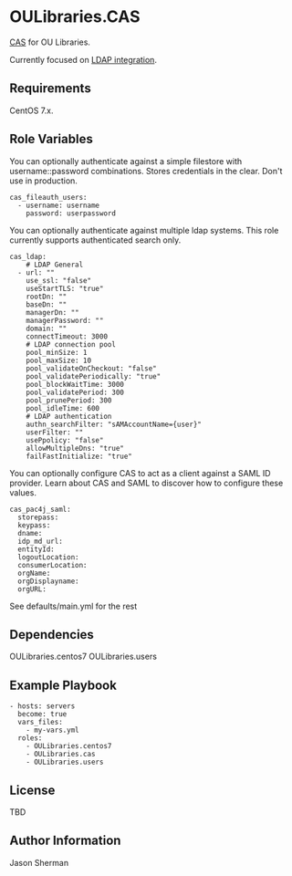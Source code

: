 OULibraries.CAS
=========

[CAS](https://apereo.github.io/cas/4.2.x/index.html) for OU Libraries.

Currently focused on [LDAP integration](https://apereo.github.io/cas/4.2.x/installation/LDAP-Authentication.html).

Requirements
------------

CentOS 7.x.

Role Variables
--------------
You can optionally authenticate against a simple filestore with username::password combinations. Stores credentials in the clear. Don't use in production.

```
cas_fileauth_users:
  - username: username
    password: userpassword
```

You can optionally authenticate against multiple ldap systems.  This role currently supports authenticated search only.

```
cas_ldap:
    # LDAP General
  - url: ""
    use_ssl: "false"
    useStartTLS: "true"
    rootDn: ""
    baseDn: ""
    managerDn: ""
    managerPassword: ""
    domain: ""
    connectTimeout: 3000
    # LDAP connection pool
    pool_minSize: 1
    pool_maxSize: 10
    pool_validateOnCheckout: "false"
    pool_validatePeriodically: "true"
    pool_blockWaitTime: 3000
    pool_validatePeriod: 300
    pool_prunePeriod: 300
    pool_idleTime: 600
    # LDAP authentication
    authn_searchFilter: "sAMAccountName={user}"
    userFilter: ""
    usePpolicy: "false"
    allowMultipleDns: "true"
    failFastInitialize: "true"
```

You can optionally configure CAS to act as a client against a SAML ID provider. Learn about CAS and SAML to discover how to configure these values.

```
cas_pac4j_saml:
  storepass:
  keypass:
  dname:
  idp_md_url:
  entityId:
  logoutLocation:
  consumerLocation:
  orgName:
  orgDisplayname:
  orgURL:
```

See defaults/main.yml for the rest

Dependencies
------------

OULibraries.centos7
OULibraries.users

Example Playbook
----------------

```
- hosts: servers
  become: true
  vars_files:
    - my-vars.yml
  roles:
    - OULibraries.centos7
    - OULibraries.cas
    - OULibraries.users
```

License
-------

TBD

Author Information
------------------

Jason Sherman
